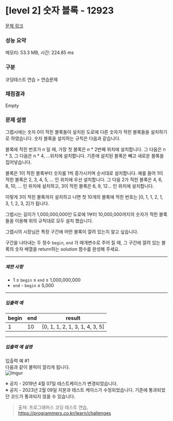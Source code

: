 # [level 2] 숫자 블록 - 12923 

[문제 링크](https://school.programmers.co.kr/learn/courses/30/lessons/12923) 

### 성능 요약

메모리: 53.3 MB, 시간: 224.85 ms

### 구분

코딩테스트 연습 > 연습문제

### 채점결과

Empty

### 문제 설명

<p>그렙시에는 숫자 0이 적힌 블록들이 설치된 도로에 다른 숫자가 적힌 블록들을 설치하기로 하였습니다. 숫자 블록을 설치하는 규칙은 다음과 같습니다.</p>

<p>블록에 적힌 번호가 n 일 때, 가장 첫 블록은 n * 2번째 위치에 설치합니다. 그 다음은 n * 3, 그 다음은 n * 4, ...위치에 설치합니다. 기존에 설치된 블록은 빼고 새로운 블록을 집어넣습니다.</p>

<p>블록은 1이 적힌 블록부터 숫자를 1씩 증가시키며 순서대로 설치합니다. 예를 들어 1이 적힌 블록은 2, 3, 4, 5, ... 인 위치에 우선 설치합니다. 그 다음 2가 적힌 블록은 4, 6, 8, 10, ... 인 위치에 설치하고, 3이 적힌 블록은 6, 9, 12... 인 위치에 설치합니다.</p>

<p>이렇게 3이 적힌 블록까지 설치하고 나면 첫 10개의 블록에 적힌 번호는 [0, 1, 1, 2, 1, 3, 1, 2, 3, 2]가 됩니다.</p>

<p>그렙시는 길이가 1,000,000,000인 도로에 1부터 10,000,000까지의 숫자가 적힌 블록들을 이용해 위의 규칙대로 모두 설치 했습니다.</p>

<p>그렙시의 시장님은 특정 구간에 어떤 블록이 깔려 있는지 알고 싶습니다.</p>

<p>구간을 나타내는 두 정수 <code>begin</code>, <code>end</code> 가 매개변수로 주어 질 때, 그 구간에 깔려 있는 블록의 숫자 배열을 return하는 solution 함수를 완성해 주세요.</p>

<hr>

<h5>제한 사항</h5>

<ul>
<li>1 ≤ <code>begin</code> ≤ <code>end</code> ≤ 1,000,000,000</li>
<li><code>end</code> - <code>begin</code> ≤ 5,000</li>
</ul>

<hr>

<h5>입출력 예</h5>
<table class="table">
        <thead><tr>
<th>begin</th>
<th>end</th>
<th>result</th>
</tr>
</thead>
        <tbody><tr>
<td>1</td>
<td>10</td>
<td>[0, 1, 1, 2, 1, 3, 1, 4, 3, 5]</td>
</tr>
</tbody>
      </table>
<hr>

<h5>입출력 예 설명</h5>

<p>입출력 예 #1<br>
다음과 같이 블럭이 깔리게 됩니다.<br>
<img src="https://i.imgur.com/OnAE846.png?1" title="" alt="Imgur"></p>

<p>※ 공지 - 2019년 4월 07일 테스트케이스가 변경되었습니다.<br>
※ 공지 - 2023년 2월 09일 지문과 테스트 케이스가 수정되었습니다. 기존에 통과되었던 코드가 통과되지 않을 수 있습니다.</p>


> 출처: 프로그래머스 코딩 테스트 연습, https://programmers.co.kr/learn/challenges